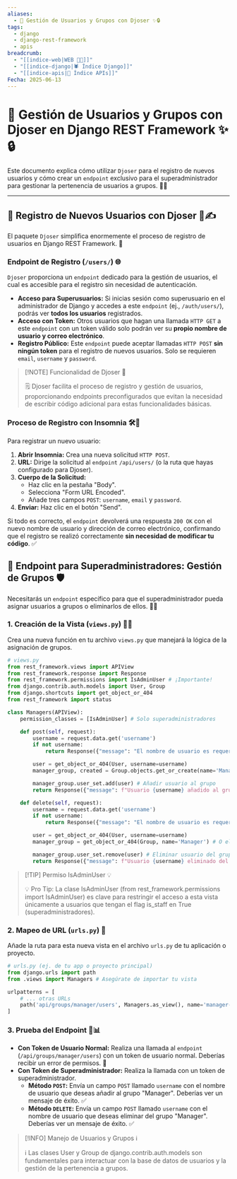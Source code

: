 ```yaml
---
aliases:
  - 🚀 Gestión de Usuarios y Grupos con Djoser ✨🔒
tags:
  - django
  - django-rest-framework
  - apis
breadcrumb:
  - "[[indice-web|WEB 🔗📝]]"
  - "[[indice-django|🕷️ Índice Django]]"
  - "[[indice-apis|🔌 Índice APIs]]"
Fecha: 2025-06-13
---
```

# 🚀 Gestión de Usuarios y Grupos con Djoser en Django REST Framework ✨🔒

Este documento explica cómo utilizar `Djoser` para el registro de nuevos usuarios y cómo crear un `endpoint` exclusivo para el superadministrador para gestionar la pertenencia de usuarios a grupos. 👤👥

---

## 📌 Registro de Nuevos Usuarios con Djoser 📝✍️

El paquete `Djoser` simplifica enormemente el proceso de registro de usuarios en Django REST Framework. 🤩

### Endpoint de Registro (`/users/`) 🌐

`Djoser` proporciona un `endpoint` dedicado para la gestión de usuarios, el cual es accesible para el registro sin necesidad de autenticación.

- **Acceso para Superusuarios:** Si inicias sesión como superusuario en el administrador de Django y accedes a este `endpoint` (ej., `/auth/users/`), podrás ver **todos los usuarios** registrados.
- **Acceso con Token:** Otros usuarios que hagan una llamada `HTTP GET` a este `endpoint` con un token válido solo podrán ver su **propio nombre de usuario y correo electrónico**.
- **Registro Público:** Este `endpoint` puede aceptar llamadas `HTTP POST` **sin ningún token** para el registro de nuevos usuarios. Solo se requieren `email`, `username` y `password`.

> [!NOTE] Funcionalidad de Djoser 🚀  
> 
> 🗒️ Djoser facilita el proceso de registro y gestión de usuarios, proporcionando endpoints preconfigurados que evitan la necesidad de escribir código adicional para estas funcionalidades básicas.

### Proceso de Registro con Insomnia 🛠️🚀

Para registrar un nuevo usuario:

1. **Abrir Insomnia:** Crea una nueva solicitud `HTTP POST`.
2. **URL:** Dirige la solicitud al `endpoint` `/api/users/` (o la ruta que hayas configurado para Djoser).
3. **Cuerpo de la Solicitud:**
    - Haz clic en la pestaña "Body".
    - Selecciona "Form URL Encoded".
    - Añade tres campos `POST`: `username`, `email` y `password`.
4. **Enviar:** Haz clic en el botón "Send".

Si todo es correcto, el `endpoint` devolverá una respuesta `200 OK` con el nuevo nombre de usuario y dirección de correo electrónico, confirmando que el registro se realizó correctamente **sin necesidad de modificar tu código**. ✅

## 👑 Endpoint para Superadministradores: Gestión de Grupos 🛡️

Necesitarás un `endpoint` específico para que el superadministrador pueda asignar usuarios a grupos o eliminarlos de ellos. 👮‍♂️

### 1. Creación de la Vista (`views.py`) 👩‍💻

Crea una nueva función en tu archivo `views.py` que manejará la lógica de la asignación de grupos.

```python
# views.py
from rest_framework.views import APIView
from rest_framework.response import Response
from rest_framework.permissions import IsAdminUser # ¡Importante!
from django.contrib.auth.models import User, Group
from django.shortcuts import get_object_or_404
from rest_framework import status

class Managers(APIView):
    permission_classes = [IsAdminUser] # Solo superadministradores

    def post(self, request):
        username = request.data.get('username')
        if not username:
            return Response({"message": "El nombre de usuario es requerido."}, status=status.HTTP_400_BAD_REQUEST)

        user = get_object_or_404(User, username=username)
        manager_group, created = Group.objects.get_or_create(name='Manager') # O el nombre de tu grupo

        manager_group.user_set.add(user) # Añadir usuario al grupo
        return Response({"message": f"Usuario {username} añadido al grupo Manager."}, status=status.HTTP_200_OK)

    def delete(self, request):
        username = request.data.get('username')
        if not username:
            return Response({"message": "El nombre de usuario es requerido."}, status=status.HTTP_400_BAD_REQUEST)

        user = get_object_or_404(User, username=username)
        manager_group = get_object_or_404(Group, name='Manager') # O el nombre de tu grupo

        manager_group.user_set.remove(user) # Eliminar usuario del grupo
        return Response({"message": f"Usuario {username} eliminado del grupo Manager."}, status=status.HTTP_200_OK)
```

> [!TIP] Permiso IsAdminUser 💡  
> 
> 💡 Pro Tip: La clase IsAdminUser (from rest_framework.permissions import IsAdminUser) es clave para restringir el acceso a esta vista únicamente a usuarios que tengan el flag is_staff en True (superadministradores).

### 2. Mapeo de URL (`urls.py`) 🔗

Añade la ruta para esta nueva vista en el archivo `urls.py` de tu aplicación o proyecto.

```python
# urls.py (ej. de tu app o proyecto principal)
from django.urls import path
from .views import Managers # Asegúrate de importar tu vista

urlpatterns = [
    # ... otras URLs
    path('api/groups/manager/users', Managers.as_view(), name='manager-users'),
]
```

### 3. Prueba del Endpoint 🧪📊

- **Con Token de Usuario Normal:** Realiza una llamada al `endpoint` (`/api/groups/manager/users`) con un token de usuario normal. Deberías recibir un error de permisos. 🚫
- **Con Token de Superadministrador:** Realiza la llamada con un token de superadministrador.
    - **Método `POST`:** Envía un campo `POST` llamado `username` con el nombre de usuario que deseas añadir al grupo "Manager". Deberías ver un mensaje de éxito. ✅
    - **Método `DELETE`:** Envía un campo `POST` llamado `username` con el nombre de usuario que deseas eliminar del grupo "Manager". Deberías ver un mensaje de éxito. ✅

> [!INFO] Manejo de Usuarios y Grupos ℹ️  
> 
> ℹ️ Las clases User y Group de django.contrib.auth.models son fundamentales para interactuar con la base de datos de usuarios y la gestión de la pertenencia a grupos.